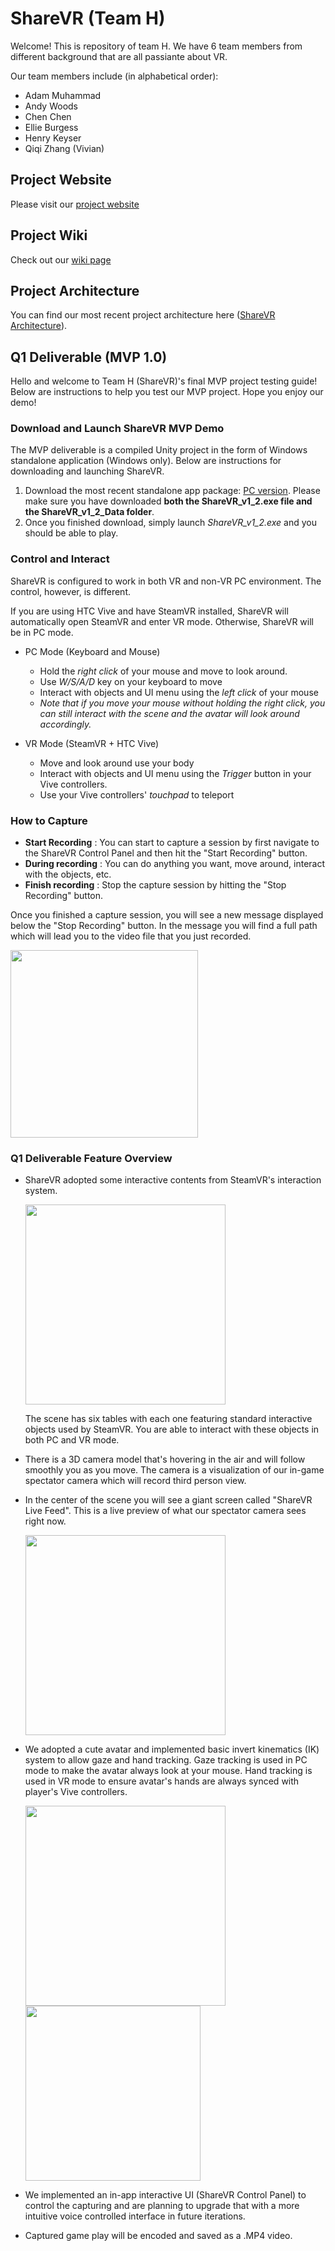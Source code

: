 # ShareVR (Team H)
Welcome! This is repository of team H. We have 6 team members from different background that are all passiante about VR.

Our team members include (in alphabetical order):
- Adam Muhammad
- Andy Woods
- Chen Chen
- Ellie Burgess
- Henry Keyser
- Qiqi Zhang (Vivian)

## Project Website
Please visit our [project website](https://nuvention-web.github.io/Team-H/)

## Project Wiki
Check out our [wiki page](https://github.com/nuvention-web/Team-H/wiki)

## Project Architecture
You can find our most recent project architecture here ([ShareVR Architecture](https://github.com/nuvention-web/Team-H/wiki/Architecture)).

## Q1 Deliverable (MVP 1.0)
Hello and welcome to Team H (ShareVR)'s final MVP project testing guide! Below are instructions to help you test our MVP project. Hope you enjoy our demo!

### Download and Launch ShareVR MVP Demo
The MVP deliverable is a compiled Unity project in the form of Windows standalone application (Windows only). Below are instructions for downloading and launching ShareVR.

1. Download the most recent standalone app package: [PC version](https://github.com/nuvention-web/Team-H/tree/submission/UnityProjects/Q1-Deliverable/ShareVR). Please make sure you have downloaded **both the ShareVR_v1_2.exe file and the ShareVR_v1_2_Data folder**.
2. Once you finished download, simply launch *ShareVR_v1_2.exe* and you should be able to play.

### Control and Interact
ShareVR is configured to work in both VR and non-VR PC environment. The control, however, is different.

If you are using HTC Vive and have SteamVR installed, ShareVR will automatically open SteamVR and enter VR mode. Otherwise, ShareVR will be in PC mode.

- PC Mode (Keyboard and Mouse)
  - Hold the *right click* of your mouse and move to look around.
  - Use *W/S/A/D* key on your keyboard to move
  - Interact with objects and UI menu using the *left click* of your mouse
  - *Note that if you move your mouse without holding the right click, you can still interact with the scene and the avatar will look around accordingly.*

- VR Mode (SteamVR + HTC Vive)
  - Move and look around use your body
  - Interact with objects and UI menu using the *Trigger* button in your Vive controllers.
  - Use your Vive controllers' *touchpad* to teleport

### How to Capture
- **Start Recording** : You can start to capture a session by first navigate to the ShareVR Control Panel and then hit the "Start Recording" button.
- **During recording** : You can do anything you want, move around, interact with the objects, etc.
- **Finish recording** : Stop the capture session by hitting the "Stop Recording" button.

Once you finished a capture session, you will see a new message displayed below the "Stop Recording" button. In the message you will find a full path which will lead you to the video file that you just recorded.

<img src="https://github.com/nuvention-web/Team-H/blob/submission/UnityProjects/Q1-Deliverable/Images/Q1-Deliverable-Scene3.png?raw=true" width="300">

### Q1 Deliverable Feature Overview
- ShareVR adopted some interactive contents from SteamVR's interaction system.

  <img src="https://github.com/nuvention-web/Team-H/blob/submission/UnityProjects/Q1-Deliverable/Images/Q1-Deliverable-Scene1.png?raw=true" width="320">

  The scene has six tables with each one featuring standard interactive objects used by SteamVR. You are able to interact with these objects in both PC and VR mode.

- There is a 3D camera model that's hovering in the air and will follow smoothly you as you move. The camera is a visualization of our in-game spectator camera which will record third person view.

- In the center of the scene you will see a giant screen called "ShareVR Live Feed". This is a live preview of what our spectator camera sees right now.

  <img src="https://github.com/nuvention-web/Team-H/blob/submission/UnityProjects/Q1-Deliverable/Images/Q1-Deliverable-Scene2.png?raw=true" width="320">

- We adopted a cute avatar and implemented basic invert kinematics (IK) system to allow gaze and hand tracking. Gaze tracking is used in PC mode to make the avatar always look at your mouse. Hand tracking is used in VR mode to ensure avatar's hands are always synced with player's Vive controllers.

  <img src="https://github.com/nuvention-web/Team-H/blob/submission/UnityProjects/Q1-Deliverable/Images/Q1-Deliverable-GazeIK.gif?raw=true" width="320">
    <img src="https://github.com/nuvention-web/Team-H/blob/submission/UnityProjects/Q1-Deliverable/Images/Q1-Deliverable-HandIK.gif?raw=true" width="280">

- We implemented an in-app interactive UI (ShareVR Control Panel) to control the capturing and are planning to upgrade that with a more intuitive voice controlled interface in future iterations.

- Captured game play will be encoded and saved as a .MP4 video.
